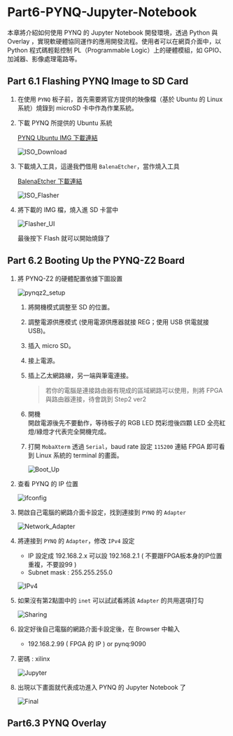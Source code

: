 # Part6-PYNQ-Jupyter-Notebook

本章將介紹如何使用 PYNQ 的 Jupyter Notebook 開發環境，透過 Python 與 Overlay ，實現軟硬體協同運作的應用開發流程。使用者可以在網頁介面中，以 Python 程式碼輕鬆控制 PL（Programmable Logic）上的硬體模組，如 GPIO、加減器、影像處理電路等。

## Part 6.1 Flashing PYNQ Image to SD Card

1. 在使用 `PYNQ` 板子前，首先需要將官方提供的映像檔（基於 Ubuntu 的 Linux 系統）燒錄到 microSD 卡中作為作業系統。

2. 下載 PYNQ 所提供的 Ubuntu 系統  

    [PYNQ Ubuntu IMG 下載連結](https://www.pynq.io/boards.html)  

    ![ISO_Download](./png/ISO_Download.png)

3. 下載燒入工具，這邊我們借用 `BalenaEtcher`，當作燒入工具  

    [BalenaEtcher 下載連結](https://etcher.balena.io/)  

    ![ISO_Flasher](./png/ISO_Flasher.png)

4. 將下載的 IMG 檔，燒入進 SD 卡當中  

    ![Flasher_UI](./png/Flasher_UI.png)

    最後按下 Flash 就可以開始燒錄了

## Part 6.2 Booting Up the PYNQ-Z2 Board

1. 將 PYNQ-Z2 的硬體配置依據下圖設置

    ![pynqz2_setup](./png/pynqz2_setup.png)

    1. 將開機模式調整至 SD 的位置。

    2. 調整電源供應模式 (使用電源供應器就接 REG；使用 USB 供電就接 USB)。

    3. 插入 micro SD。

    4. 接上電源。

    5. 插上乙太網路線，另一端與筆電連接。
        >若你的電腦是連接路由器有現成的區域網路可以使用，則將 FPGA 與路由器連接，待會跳到 Step2 ver2

    6. 開機  
    開啟電源後先不要動作，等待板子的 RGB LED 閃彩燈後四顆 LED 全亮紅燈/綠燈才代表完全開機完成。

    7. 打開 `MobaXterm` 透過 `Serial`，baud rate 設定 `115200` 連結 FPGA 即可看到 Linux 系統的 terminal 的畫面。

        ![Boot_Up](./png/Boot_Up.png)

2. 查看 PYNQ 的 IP 位置  

    ![ifconfig](./png/ifconfig.png)

3. 開啟自己電腦的網路介面卡設定，找到連接到 `PYNQ` 的 `Adapter`

    ![Network_Adapter](./png/Network_Adapter.png)

4. 將連接到 `PYNQ` 的 `Adapter`，修改 `IPv4` 設定
    - IP 設定成 192.168.2.x 可以設 192.168.2.1 ( 不要跟FPGA板本身的IP位置重複，不要設99 )
    - Subnet mask : 255.255.255.0  

    ![IPv4](./png/IPv4.png)

5. 如果沒有第2點圖中的 `inet` 可以試試看將該 `Adapter` 的共用選項打勾  

    ![Sharing](./png/Sharing.png)

6. 設定好後自己電腦的網路介面卡設定後，在 Browser 中輸入  
    - 192.168.2.99 ( FPGA 的 IP ) or pynq:9090

7. 密碼 : xilinx  

    ![Jupyter](./png/Jupyter.png)

8. 出現以下畫面就代表成功進入 PYNQ 的 Jupyter Notebook 了

    ![Final](./png/Final.png)

## Part6.3 PYNQ Overlay
